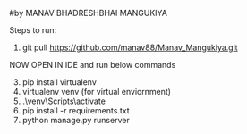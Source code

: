 #by MANAV BHADRESHBHAI MANGUKIYA 

Steps to run:
 1) git pull https://github.com/manav88/Manav_Mangukiya.git
    
 NOW OPEN IN IDE and run below commands
 
 3) pip install virtualenv
 4) virtualenv venv   (for virtual enviornment)
 5) .\venv\Scripts\activate
 6) pip install -r requirements.txt
 7) python manage.py runserver
